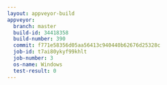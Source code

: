 ```yaml
---
layout: appveyor-build
appveyor:
  branch: master
  build-id: 34418358
  build-number: 390
  commit: f771e58356d05aa56413c940440b62676d25328c
  job-id: t7ai80ykyf99khlt
  job-number: 3
  os-name: Windows
  test-result: 0
---
```

